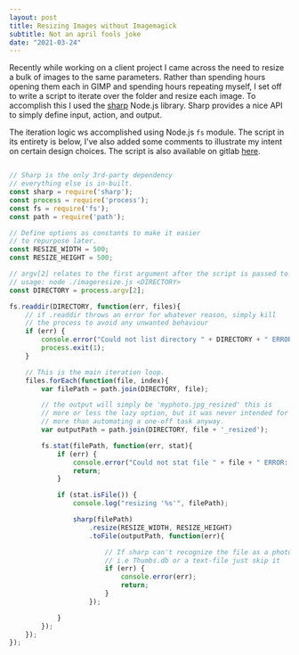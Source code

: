 ```yaml
---
layout: post
title: Resizing Images without Imagemagick
subtitle: Not an april fools joke
date: "2021-03-24"
---
```


Recently while working on a client project I came across the need to resize a bulk of images to the same parameters. Rather than spending
hours opening them each in GIMP and spending hours repeating myself, I set off to write a script to iterate over the folder and resize each
image. To accomplish this I used the [sharp](example.com) Node.js library. Sharp provides a nice API to simply define input, action, and output.

The iteration logic ws accomplished using Node.js `fs` module. The script in its entirety is below, I've also added some comments to illustrate my
intent on certain design choices. The script is also available on gitlab [here](https://gitlab.com/joshburnsxyz/imageresize.js).

```js

// Sharp is the only 3rd-party dependency
// everything else is in-built.
const sharp = require('sharp');
const process = require('process');
const fs = require('fs');
const path = require('path');

// Define options as constants to make it easier
// to repurpose later.
const RESIZE_WIDTH = 500;
const RESIZE_HEIGHT = 500;

// argv[2] relates to the first argument after the script is passed to `node`.
// usage: node ./imageresize.js <DIRECTORY>
const DIRECTORY = process.argv[2];

fs.readdir(DIRECTORY, function(err, files){
    // if .readdir throws an error for whatever reason, simply kill
    // the process to avoid any unwanted behaviour
    if (err) {
        console.error("Could not list directory " + DIRECTORY + " ERROR: " + err);
        process.exit(1);
    }

    // This is the main iteration loop.  
    files.forEach(function(file, index){
        var filePath = path.join(DIRECTORY, file);

        // the output will simply be 'myphoto.jpg_resized' this is
        // more or less the lazy option, but it was never intended for anything
        // more than automating a one-off task anyway.
        var outputPath = path.join(DIRECTORY, file + '_resized');

        fs.stat(filePath, function(err, stat){
            if (err) {
                console.error("Could not stat file " + file + " ERROR: " + err);
                return;
            }

            if (stat.isFile()) {
                console.log("resizing '%s'", filePath);

                sharp(filePath)
                    .resize(RESIZE_WIDTH, RESIZE_HEIGHT)
                    .toFile(outputPath, function(err){

                        // If sharp can't recognize the file as a photo
                        // i.e Thumbs.db or a text-file just skip it
                        if (err) {
                            console.error(err);
                            return;
                        }
                    });

            }
        });
    });
});


```

